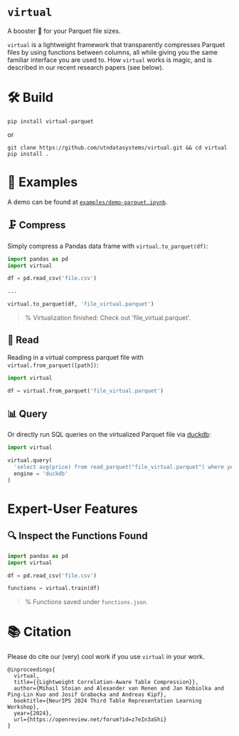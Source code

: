 # `virtual`

A booster 💪 for your Parquet file sizes.

`virtual` is a lightweight framework that transparently compresses Parquet files by using functions between columns, all while giving you the same familiar interface you are used to. How `virtual` works is magic, and is described in our recent research papers (see below).

# 🛠 Build

```
pip install virtual-parquet
```

or 

```
git clone https://github.com/utndatasystems/virtual.git && cd virtual
pip install .
```

# 🔗 Examples

A demo can be found at [`examples/demo-parquet.ipynb`](examples/demo-parquet.ipynb).

## 🗜️ Compress

Simply compress a Pandas data frame with `virtual.to_parquet(df)`:

```python
import pandas as pd
import virtual

df = pd.read_csv('file.csv')

...

virtual.to_parquet(df, 'file_virtual.parquet')
```
> % Virtualization finished: Check out 'file_virtual.parquet'.

## 🥢 Read

Reading in a virtual compress parquet file with `virtual.from_parquet([path])`:

```python
import virtual

df = virtual.from_parquet('file_virtual.parquet')
```

## 📊 Query

Or directly run SQL queries on the virtualized Parquet file via [duckdb](https://github.com/duckdb/duckdb):

```python
import virtual

virtual.query(
  'select avg(price) from read_parquet("file_virtual.parquet") where year >= 2024',
  engine = 'duckdb'
)
```

# Expert-User Features

## 🔍 Inspect the Functions Found

```python
import pandas as pd
import virtual

df = pd.read_csv('file.csv')

functions = virtual.train(df)
```
> % Functions saved under `functions.json`.


# 📚 Citation

Please do cite our (very) cool work if you use `virtual` in your work.

```
@inproceedings{
  virtual,
  title={{Lightweight Correlation-Aware Table Compression}},
  author={Mihail Stoian and Alexander van Renen and Jan Kobiolka and Ping-Lin Kuo and Josif Grabocka and Andreas Kipf},
  booktitle={NeurIPS 2024 Third Table Representation Learning Workshop},
  year={2024},
  url={https://openreview.net/forum?id=z7eIn3aShi}
}
```